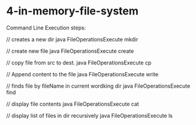 # 4-in-memory-file-system

Command Line Execution steps: 

// creates a new dir 
java FileOperationsExecute mkdir <absoluteDirPath>

// create new file
java FileOperationsExecute create <absoluteFilePath>

// copy file from src to dest. 
java FileOperationsExecute cp <absoluteSrcFilePath>  <absoluteDestFilePath>

// Append content to the file
java FileOperationsExecute write <content>  <absoluteFilePath>

// finds file by fileName in current wordking dir
java FileOperationsExecute find <fileName>

// display file contents
java FileOperationsExecute cat <absoluteFilePath>

// display list of files in dir recursively
java FileOperationsExecute ls <absoluteDirPath>

